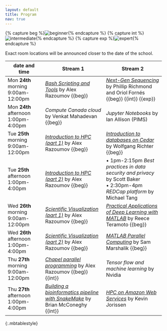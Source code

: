 ```yaml
---
layout: default
title: Program
nav: true
---
```


{% capture beg %}![beginner](images/beginner.png){% endcapture %}
{% capture int %}![intermediate](images/intermediate.png){% endcapture %}
{% capture exp %}![expert](images/expert.png){% endcapture %}

Exact room locations will be announced closer to the date of the school.

| date and time | Stream 1 | Stream 2 |
| ------------- | --------------- | ----------------- |
| Mon **24th** morning 9:00am-12:00pm | [*Bash Scripting and Tools*](bash) by Alex Razoumov {{beg}} | [*Next-Gen Sequencing*](ngs) by Phillip Richmond and Oriol Fornés {{beg}} {{int}} {{exp}} |
| Mon **24th** afternoon 1:00pm-4:00pm | *Compute Canada cloud* by Venkat Mahadevan {{beg}} | *Jupyter Notebooks* by Ian Allison (PIMS) |
| Tue **25th** morning 9:00am-12:00pm | [*Introduction to HPC (part 1)*](introHPC) by Alex Razoumov {{beg}} | [*Introduction to databases on Cedar*](databases) by Wolfgang Richter {{beg}} |
| Tue **25th** afternoon 1:00pm-4:00pm | [*Introduction to HPC (part 2)*](introHPC) by Alex Razoumov {{beg}} | • 1pm-2:15pm *Best practices in data security and privacy* by Scott Baker <br> • 2:30pm-4pm *REDCap platform* by Michael Tang |
| Wed **26th** morning 9:00am-12:00pm | [*Scientific Visualization (part 1)*](visualization) by Alex Razoumov {{beg}} | [*Practical Applications of Deep Learning with MATLAB*](deepLearningMatlab) by Reece Teramoto {{beg}}  |
| Wed **26th** afternoon 1:00pm-4:00pm | [*Scientific Visualization (part 2)*](visualization) by Alex Razoumov {{beg}} | [*MATLAB Parallel Computing*](parallelMatlab) by Sam Marshalik {{beg}} |
| Thu **27th** morning 9:00am-12:00pm | [*Chapel parallel programming*](chapel) by Alex Razoumov {{beg}}{{int}} | *Tensor flow and machine learning* by Nvidia |
| Thu **27th** afternoon 1:00pm-4:00pm | [*Building a bioinformatics pipeline with SnakeMake*](snakemake) by Brian McConeghy {{int}} | [*HPC on Amazon Web Services*](amazon) by Kevin Jorissen |
{:.mbtablestyle}

&nbsp;





<!-- Notes: -->
<!-- - IP ranges for Eduroam / guest WiFi networks to whitelist them on Cedar (pass these to Lixin) -->
<!-- - rooms: we are waiting until June-05 to finalize, either Nest or Pharmaceutical Sciences building -->
<!-- - WG advertising: email going out on Monday May-27 -->
<!-- - UBC advertising: already posted in the internal slack channel, ARC webpage, digital signage, currently -->
<!--   printing out Jana's poster, will email ECOSCOPE -->
<!-- - as of May-22, we have 42/190 registrants -->
<!-- - wifi access for UBC visitors: Garth will check and get back to me -->
<!-- - May-22 recording and broadcasting: Garth is meeting with A/V folks today to finalize streaming tech, -->
<!--   definitely coming to Vancouver -->
<!-- - already have 120 CCDB guest accounts; will request 10 base CPU-only nodes on Cedar/Graham -->
<!-- - May-22 course helpers: this year no interns, Kamil will start looking into this today -->
<!-- - *Tensor flow and machine learning* by Nvidia: confirmed -->
<!-- - *Jupyter Notebooks* with Ian Allison (PIMS): initial response is very positive, 50-75% confirmed -->
<!-- - *Elastic cloud and DELL/EMC object storage platform* by Dell (1/2-day hands-on): still working with DELL -->
<!-- - *Building a bioinformatics pipeline with SnakeMake* (3 hours) from Jamie's colleague (Brian?) - let's -->
<!--   assume we can fit it (either cancellation or Stream 3) and ask the instructor for syllabus -->
<!-- - May-22 *CUDA* by Nvidia: still waiting for confirmation -->
<!-- - next meeting Tue June-04 noon at UBC in person -->
<!-- - Bill Tubbs from UBC would like to teach pandas + scipy for big data processing -->

<!-- Other: -->
<!-- - *Web scraping with Python APIs* by Eugene or Skyler (?): they cancelled -->
<!-- - a session from ECOSCOPE (in contact), perhaps - *Microbiome data manipulation and visualization in R* by Kim Dill-McFarland -->
<!-- - *Speeding up Python code with C/C++* by Dmitri Rozmanov -->
<!-- - *HPC and deep learning labs in Microsoft Azure Cloud* -->
<!-- - *Parallelization in Python 3 and large datasets* by Phil Austin -->
<!-- - Julia course? -->
<!-- - open panel on post-PhD career options -->
